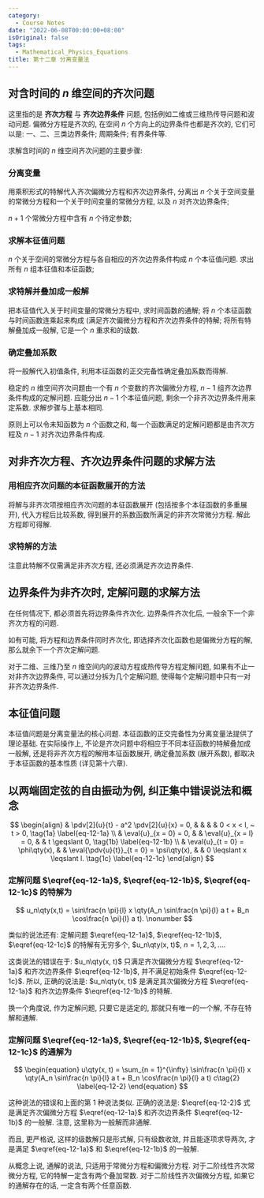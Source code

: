 ```yaml
---
category:
  - Course Notes
date: "2022-06-08T00:00:00+08:00"
isOriginal: false
tags:
  - Mathematical_Physics_Equations
title: 第十二章 分离变量法
---
```


## 对含时间的 $n$ 维空间的齐次问题

这里指的是 **齐次方程** 与 **齐次边界条件** 问题, 包括例如二维或三维热传导问题和波动问题. 偏微分方程是齐次的, 在空间 $n$ 个方向上的边界条件也都是齐次的, 它们可以是: 一、二、三类边界条件; 周期条件; 有界条件等.

求解含时间的 $n$ 维空间齐次问题的主要步骤:

### 分离变量

用乘积形式的特解代入齐次偏微分方程和齐次边界条件, 分离出 $n$ 个关于空间变量的常微分方程和一个关于时间变量的常微分方程, 以及 $n$ 对齐次边界条件;

$n + 1$ 个常微分方程中含有 $n$ 个待定参数;

### 求解本征值问题

$n$ 个关于空间的常微分方程与各自相应的齐次边界条件构成 $n$ 个本征值问题. 求出所有 $n$ 组本征值和本征函数;

### 求特解并叠加成一般解

把本征值代入关于时间变量的常微分方程中, 求时间函数的通解; 将 $n$ 个本征函数与时间函数连乘起来构成 (满足齐次偏微分方程和齐次边界条件的特解; 将所有特解叠加成一般解, 它是一个 $n$ 重求和的级数.

### 确定叠加系数

将一般解代入初值条件, 利用本征函数的正交完备性确定叠加系数而得解.

稳定的 $n$ 维空间齐次问题由一个有 $n$ 个变数的齐次偏微分方程, $n - 1$ 组齐次边界条件构成的定解问题. 应能分出 $n - 1$ 个本征值问题, 剩余一个非齐次边界条件用来定系数. 求解步骤与上基本相同.

原则上可以令未知函数为 $n$ 个函数之和, 每一个函数满足的定解问题都是由齐次方程及 $n - 1$ 对齐次边界条件构成.

## 对非齐次方程、齐次边界条件问题的求解方法

### 用相应齐次问题的本征函数展开的方法

将解与非齐次项按相应齐次问题的本征函数展开 (包括按多个本征函数的多重展开), 代入方程后比较系数, 得到展开的系数函数所满足的非齐次常微分方程. 解此方程即可得解.

### 求特解的方法

注意此特解不仅需满足非齐次方程, 还必须满足齐次边界条件.

## 边界条件为非齐次时, 定解问题的求解方法

在任何情况下, 都必须首先将边界条件齐次化. 边界条件齐次化后, 一般余下一个非齐次方程的问题.

如有可能, 将方程和边界条件同时齐次化, 即选择齐次化函数也是偏微分方程的解, 那么就余下一个齐次定解问题.

对于二维、三维乃至 $n$ 维空间内的波动方程或热传导方程定解问题, 如果有不止一对非齐次边界条件, 可以通过分拆为几个定解问题, 使得每个定解问题中只有一对非齐次边界条件.

## 本征值问题

本征值问题是分离变量法的核心问题. 本征函数的正交完备性为分离变量法提供了理论基础. 在实际操作上, 不论是齐次问题中将相应于不同本征函数的特解叠加成一般解, 还是将非齐次方程的解用本征函数展开, 确定叠加系数 (展开系数), 都取决于本征函数的基本性质 (详见第十六章).

## 以两端固定弦的自由振动为例, 纠正集中错误说法和概念

$$
\begin{align}
   & \pdv[2]{u}{t} - a^2 \pdv[2]{u}{x} = 0, &  &                                          &  & 0 < x < l, ~ t > 0,
  \tag{1a} \label{eq-12-1a}                                                                                               \\
   & \eval{u}_{x = 0} = 0,                  &  & \eval{u}_{x = l} = 0,                    &  & t \geqslant 0,
  \tag{1b} \label{eq-12-1b}                                                                                               \\
   & \eval{u}_{t = 0} = \phi\qty(x),        &  & \eval{\pdv{u}{t}}_{t = 0} = \psi\qty(x), &  & 0 \leqslant x \leqslant l.
  \tag{1c} \label{eq-12-1c}
\end{align}
$$

### 定解问题 $\eqref{eq-12-1a}$, $\eqref{eq-12-1b}$, $\eqref{eq-12-1c}$ 的特解为

$$
u_n\qty(x,t) = \sin\frac{n \pi}{l} x \qty(A_n \sin\frac{n \pi}{l} a t + B_n \cos\frac{n \pi}{l} a t).
\nonumber
$$

类似的说法还有: 定解问题 $\eqref{eq-12-1a}$, $\eqref{eq-12-1b}$, $\eqref{eq-12-1c}$ 的特解有无穷多个, $u_n\qty(x, t)$, $n = 1, 2, 3, \dots$.

这类说法的错误在于: $u_n\qty(x, t)$ 只满足齐次偏微分方程 $\eqref{eq-12-1a}$ 和齐次边界条件 $\eqref{eq-12-1b}$, 并不满足初始条件 $\eqref{eq-12-1c}$. 所以, 正确的说法是: $u_n\qty(x, t)$ 是满足其次偏微分方程 $\eqref{eq-12-1a}$ 和齐次边界条件 $\eqref{eq-12-1b}$ 的特解.

换一个角度说, 作为定解问题, 只要它是适定的, 那就只有唯一的一个解, 不存在特解和通解.

### 定解问题 $\eqref{eq-12-1a}$, $\eqref{eq-12-1b}$, $\eqref{eq-12-1c}$ 的通解为

$$
\begin{equation}
  u\qty(x, t) = \sum_{n = 1}^{\infty} \sin\frac{n \pi}{l} x \qty(A_n \sin\frac{n \pi}{l} a t + B_n \cos\frac{n \pi}{l} a t)
  c\tag{2} \label{eq-12-2}
\end{equation}
$$

这种说法的错误和上面的第 1 种说法类似. 正确的说法是: $\eqref{eq-12-2}$ 式是满足齐次偏微分方程 $\eqref{eq-12-1a}$ 和齐次边界条件 $\eqref{eq-12-1b}$ 的一般解. 注意, 这里称为一般解而非通解.

而且, 更严格说, 这样的级数解只是形式解, 只有级数收敛, 并且能逐项求导两次, 才是满足 $\eqref{eq-12-1a}$ 和 $\eqref{eq-12-1b}$ 的一般解.

从概念上说, 通解的说法, 只适用于常微分方程和偏微分方程. 对于二阶线性齐次常微分方程, 它的特解一定含有两个叠加常数. 对于二阶线性齐次偏微分方程, 如果它的通解存在的话, 一定含有两个任意函数.

